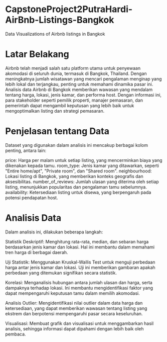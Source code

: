 # CapstoneProject2PutraHardi-AirBnb-Listings-Bangkok
Data Visualizations of Airbnb listings in Bangkok

# Latar Belakang
Airbnb telah menjadi salah satu platform utama untuk penyewaan akomodasi di seluruh dunia, termasuk di Bangkok, Thailand. Dengan meningkatnya jumlah wisatawan yang mencari pengalaman menginap yang lebih lokal dan terjangkau, penting untuk memahami dinamika pasar ini. Analisis data Airbnb di Bangkok memberikan wawasan yang mendalam tentang harga, lokasi, jenis kamar, dan performa host. Dengan informasi ini, para stakeholder seperti pemilik properti, manajer pemasaran, dan pemerintah dapat mengambil keputusan yang lebih baik untuk mengoptimalkan listing dan strategi pemasaran.

# Penjelasan tentang Data
Dataset yang digunakan dalam analisis ini mencakup berbagai kolom penting, antara lain:

price: Harga per malam untuk setiap listing, yang mencerminkan biaya yang dikenakan kepada tamu.
room_type: Jenis kamar yang ditawarkan, seperti "Entire home/apt", "Private room", dan "Shared room".
neighbourhood: Lokasi listing di Bangkok, yang memberikan konteks geografis dan aksesibilitas.
number_of_reviews: Jumlah ulasan yang diterima oleh setiap listing, menunjukkan popularitas dan pengalaman tamu sebelumnya.
availability: Ketersediaan listing untuk disewa, yang berpengaruh pada potensi pendapatan host.
# Analisis Data
Dalam analisis ini, dilakukan beberapa langkah:

Statistik Deskriptif: Menghitung rata-rata, median, dan sebaran harga berdasarkan jenis kamar dan lokasi. Hal ini membantu dalam memahami tren harga di berbagai daerah.

Uji Statistik: Menggunakan Kruskal-Wallis Test untuk menguji perbedaan harga antar jenis kamar dan lokasi. Uji ini memberikan gambaran apakah perbedaan yang ditemukan signifikan secara statistik.

Korelasi: Menganalisis hubungan antara jumlah ulasan dan harga, serta dampaknya terhadap lokasi. Ini membantu mengidentifikasi faktor yang dapat mempengaruhi keputusan tamu dalam memilih akomodasi.

Analisis Outlier: Mengidentifikasi nilai outlier dalam data harga dan ketersediaan, yang dapat memberikan wawasan tentang listing yang ekstrem dan berpotensi mempengaruhi pasar secara keseluruhan.

Visualisasi: Membuat grafik dan visualisasi untuk menggambarkan hasil analisis, sehingga informasi dapat dipahami dengan lebih baik oleh pembaca.
